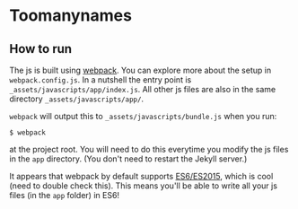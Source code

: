 # Toomanynames

## How to run

The js is built using [webpack]("https://webpack.js.org"). You can
explore more about the setup in `webpack.config.js`. In a nutshell the
entry point is `_assets/javascripts/app/index.js`. All other js files
are also in the same directory `_assets/javascripts/app/`. 

`webpack` will output this to `_assets/javascripts/bundle.js` when you
run:

```
$ webpack
```

at the project root. You will need to do this everytime you modify the
js files in the `app` directory. (You don't need to restart the Jekyll
server.)

It appears that webpack by default supports
[ES6/ES2015]("http://es6-features.org/"), which is
cool (need to double check this). This means you'll be able to write
all your js files (in the `app` folder) in ES6! 

